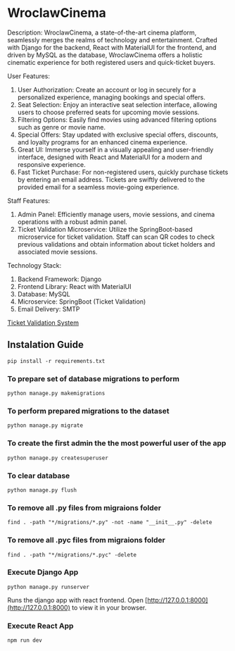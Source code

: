 # WroclawCinema

Description:
WroclawCinema, a state-of-the-art cinema platform, seamlessly merges the realms of technology and entertainment. Crafted with Django for the backend, React with MaterialUI for the frontend, and driven by MySQL as the database, WroclawCinema offers a holistic cinematic experience for both registered users and quick-ticket buyers.

User Features:
1. User Authorization: Create an account or log in securely for a personalized experience, managing bookings and special offers.
2. Seat Selection: Enjoy an interactive seat selection interface, allowing users to choose preferred seats for upcoming movie sessions.
3. Filtering Options: Easily find movies using advanced filtering options such as genre or movie name.
4. Special Offers: Stay updated with exclusive special offers, discounts, and loyalty programs for an enhanced cinema experience.
5. Great UI: Immerse yourself in a visually appealing and user-friendly interface, designed with React and MaterialUI for a modern and responsive experience.
6. Fast Ticket Purchase: For non-registered users, quickly purchase tickets by entering an email address. Tickets are swiftly delivered to the provided email for a seamless movie-going experience.

Staff Features:
1. Admin Panel: Efficiently manage users, movie sessions, and cinema operations with a robust admin panel.
2. Ticket Validation Microservice: Utilize the SpringBoot-based microservice for ticket validation. Staff can scan QR codes to check previous validations and obtain information about ticket holders and associated movie sessions.

Technology Stack:
1. Backend Framework: Django
2. Frontend Library: React with MaterialUI
3. Database: MySQL
4. Microservice: SpringBoot (Ticket Validation)
5. Email Delivery: SMTP

[Ticket Validation System](https://github.com/Alexei-Savich/ticket-validation-system/tree/dev)

## Instalation Guide

```
pip install -r requirements.txt
```

### To prepare set of database migrations to perform

```
python manage.py makemigrations
```

### To perform prepared migrations to the dataset

```
python manage.py migrate
```

### To create the first admin the the most powerful user of the app

```
python manage.py createsuperuser
```

### To clear database

```
python manage.py flush
```

### To remove all .py files from migraions folder

```
find . -path "*/migrations/*.py" -not -name "__init__.py" -delete
```

### To remove all .pyc files from migraions folder

```
find . -path "*/migrations/*.pyc" -delete
```

### Execute Django App

```
python manage.py runserver
```

Runs the django app with react frontend.
Open [http://127.0.0.1:8000](http://127.0.0.1:8000) to view it in your browser.

### Execute React App

```
npm run dev
```

